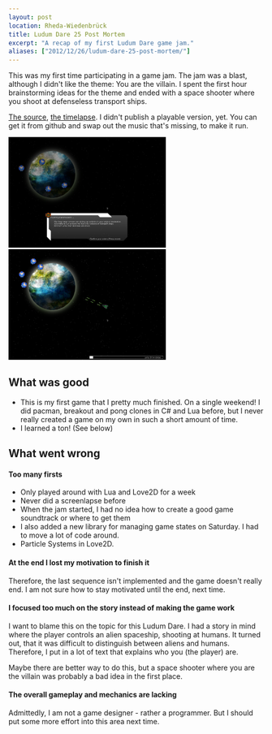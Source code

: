 ```yaml
---
layout: post
location: Rheda-Wiedenbrück
title: Ludum Dare 25 Post Mortem
excerpt: "A recap of my first Ludum Dare game jam."
aliases: ["2012/12/26/ludum-dare-25-post-mortem/"]
---
```


This was my first time participating in a game jam. The jam was a blast, although I didn't like the theme: You are the villain. I spent the first hour brainstorming ideas for the theme and ended with a space shooter where you shoot at defenseless transport ships.


[The source](https://gitlab.com/phansch/ludumdare25/tree/master), [the timelapse](http://www.youtube.com/watch?v=eX7fsD3Hbmc). I didn't publish a playable version, yet. You can get it from github and swap out the music that's missing, to make it run.

<a href="/assets/images/posts/2012-12-26-ludum-dare-25-post-mortem/ld25screenshot1.png"><img class="th screenshot" src="/assets/images/posts/2012-12-26-ludum-dare-25-post-mortem/ld25screenshot1.png" width="310" alt="screenshot" /></a><a href="/assets/images/posts/2012-12-26-ludum-dare-25-post-mortem/ld25screenshot2.png"><img class="th screenshot" src="/assets/images/posts/2012-12-26-ludum-dare-25-post-mortem/ld25screenshot2.png" width="310" alt="screenshot" /></a>

## What was good
 * This is my first game that I pretty much finished. On a single weekend! I did pacman, breakout and pong clones in C# and Lua before, but I never really created a game on my own in such a short amount of time. 
 * I learned a ton! (See below)


## What went wrong

#### Too many firsts

 * Only played around with Lua and Love2D for a week
 * Never did a screenlapse before
 * When the jam started, I had no idea how to create a good game soundtrack or where to get them
 * I also added a new library for managing game states on Saturday. I had to move a lot of code around.
 * Particle Systems in Love2D. 

#### At the end I lost my motivation to finish it
Therefore, the last sequence isn't implemented and the game doesn't really end. I am not sure how to stay motivated until the end, next time. 

#### I focused too much on the story instead of making the game work
I want to blame this on the topic for this Ludum Dare. I had a story in mind where the player controls an alien spaceship, shooting at humans.
It turned out, that it was difficult to distinguish between aliens and humans. Therefore, I put in a lot of text that explains who you (the player) are.

Maybe there are better way to do this, but a space shooter where you are the villain was probably a bad idea in the first place.

#### The overall gameplay and mechanics are lacking
Admittedly, I am not a game designer - rather a programmer. But I should put some more effort into this area next time.

